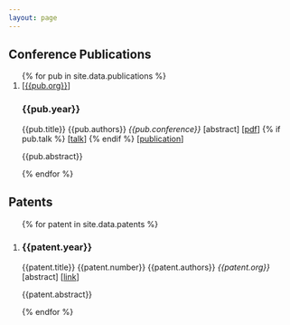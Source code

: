 ```yaml
---
layout: page
---
```

 <head>
 <link rel="stylesheet" href="/assets/css/main.css">
<script src="//code.jquery.com/jquery-1.12.4.min.js"></script>
<script src="https://madaan.github.io/assets/js/common.js"></script>
 </head>
 <article class="post-content publications clearfix">

<h2 id="publications">Conference Publications</h2>
<ol class="bibliography">
{% for pub in site.data.publications %}
<li>
  <abbr>[<a href="{{pub.org-url}}" target="_blank">{{pub.org}}</a>]</abbr>
  <h3 class="year">{{pub.year}}</h3>
  <span class="title">{{pub.title}}</span>
  <span class="author">{{pub.authors}}</span>
  <span class="periodical"><em>{{pub.conference}}</em></span>
  <span class="links">
    [<a class="abstract hidden">abstract</a>]
    [<a href="{{pub.pdf}}">pdf</a>]
    {% if pub.talk %}
    [<a href="{{pub.talk}}">talk</a>]
    {% endif %}
    [<a href="{{pub.publication}}">publication</a>]
  </span>
  <span class="abstract hidden">
    <p>{{pub.abstract}}</p>
  </span>
 </li>
 {% endfor %}
 </ol>

<h2 id="publications">Patents</h2>
<ol class="bibliography">
{% for patent in site.data.patents %}
<li>
  <h3 class="year">{{patent.year}}</h3>
  <span class="title">{{patent.title}}</span>
  <span class="author">{{patent.number}}</span>
  <span class="author">{{patent.authors}}</span>
  <span class="periodical"><em>{{patent.org}}</em></span>
  <span class="links">
    [<a class="abstract hidden">abstract</a>]
    [<a href="{{patent.url}}">link</a>]
  </span>
  <span class="abstract hidden">
    <p>{{patent.abstract}}</p>
  </span>
 </li>
 {% endfor %}
 </ol>

</article>
